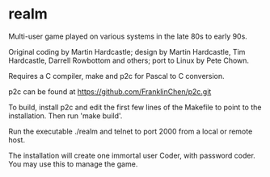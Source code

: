 # realm

Multi-user game played on various systems in the late 80s to early 90s.

Original coding by Martin Hardcastle; design by Martin Hardcastle, Tim
Hardcastle, Darrell Rowbottom and others; port to Linux by Pete Chown.

Requires a C compiler, make and p2c for Pascal to C conversion.

p2c can be found at https://github.com/FranklinChen/p2c.git

To build, install p2c and edit the first few lines of the Makefile to
point to the installation. Then run 'make build'.

Run the executable ./realm and telnet to port 2000 from a local or
remote host.

The installation will create one immortal user Coder, with password coder.
You may use this to manage the game.
